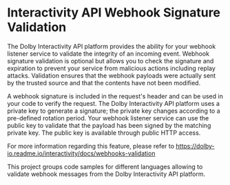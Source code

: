 # Interactivity API Webhook Signature Validation

The Dolby Interactivity API platform provides the ability for your webhook listener service to validate the integrity of an incoming event. Webhook signature validation is optional but allows you to check the signature and expiration to prevent your service from malicious actions including replay attacks. Validation ensures that the webhook payloads were actually sent by the trusted source and that the contents have not been modified.

A webhook signature is included in the request's header and can be used in your code to verify the request. The Dolby Interactivity API platform uses a private key to generate a signature; the private key changes according to a pre-defined rotation period. Your webhook listener service can use the public key to validate that the payload has been signed by the matching private key. The public key is available through public HTTP access.

For more information regarding this feature, please refer to https://dolby-io.readme.io/interactivity/docs/webhooks-validation

This project groups code samples for different languages allowing to validate webhook messages from the Dolby Interactivity API platform.
